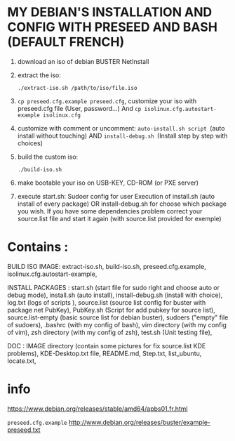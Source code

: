 # MY DEBIAN'S INSTALLATION AND CONFIG WITH PRESEED AND BASH (DEFAULT FRENCH)

1. download an iso of debian BUSTER NetInstall

2. extract the iso:

	`./extract-iso.sh /path/to/iso/file.iso`

3. `cp preseed.cfg.example preseed.cfg`, customize your iso with preseed.cfg file (User, password...)
And `cp isolinux.cfg.autostart-example isolinux.cfg`

4. customize with comment or uncomment:
`auto-install.sh script `(auto install without touching)
AND 
`install-debug.sh `(Install step by step with choices)

5. build the custom iso:

	`./build-iso.sh`
	
6. make bootable your iso on USB-KEY, CD-ROM (or PXE server)

7. execute start.sh:
Sudoer config for user
Execution of install.sh (auto install of every package) OR install-debug.sh for choose which package you wish.
If you have some dependencies problem correct your source.list file and start it again 
(with source.list provided for exemple)

# Contains : 
BUILD ISO IMAGE:
extract-iso.sh,
build-iso.sh,
preseed.cfg.example,
isolinux.cfg.autostart-example,

INSTALL PACKAGES :
start.sh (start file for sudo right and choose auto or debug mode),
install.sh (auto install),
install-debug.sh (install with choice),
log.txt (logs of scripts ),
source.list (source list config for buster with package net PubKey),
PubKey.sh (Script for add pubkey for source list),
source.list-empty (basic source list for debian buster),
sudoers ("empty" file of sudoers),
.bashrc (with my config of bash),
vim directory (with my config of vim),
zsh directory (with my config of zsh),
test.sh (Unit testing file),

DOC :
IMAGE directory (contain some pictures for fix source.list KDE problems),
KDE-Desktop.txt file,
README.md,
Step.txt,
list_ubuntu,
locate.txt,

# info
https://www.debian.org/releases/stable/amd64/apbs01.fr.html

`preseed.cfg.example` http://www.debian.org/releases/buster/example-preseed.txt

